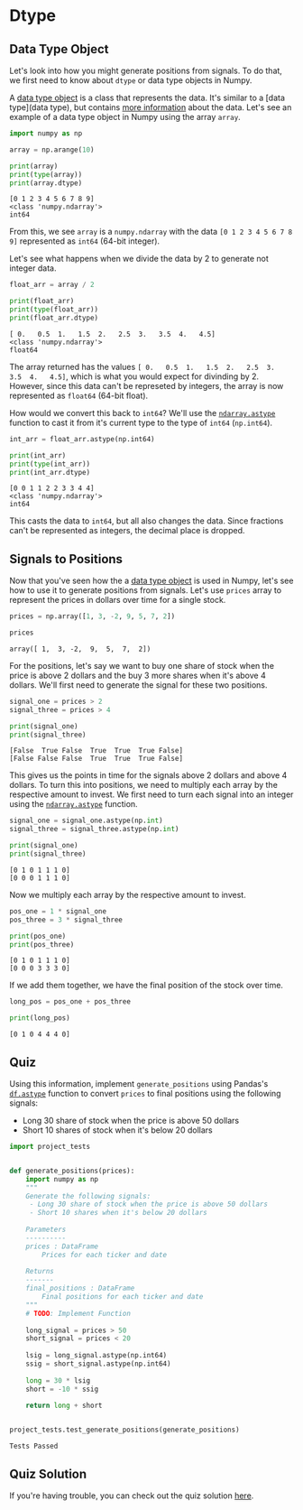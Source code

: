 
# Dtype
## Data Type Object
Let's look into how you might generate positions from signals. To do that, we first need to know about `dtype` or data type objects in Numpy.

A [data type object](https://docs.scipy.org/doc/numpy-1.13.0/reference/arrays.dtypes.html) is a class that represents the data. It's similar to a [data type](data type), but contains [more information](https://docs.scipy.org/doc/numpy-1.13.0/reference/arrays.dtypes.html) about the data. Let's see an example of a data type object in Numpy using the array `array`.


```python
import numpy as np

array = np.arange(10)

print(array)
print(type(array))
print(array.dtype)
```

    [0 1 2 3 4 5 6 7 8 9]
    <class 'numpy.ndarray'>
    int64


From this, we see `array` is a `numpy.ndarray` with the data `[0 1 2 3 4 5 6 7 8 9]` represented as `int64` (64-bit integer).

Let's see what happens when we divide the data by 2 to generate not integer data.


```python
float_arr = array / 2

print(float_arr)
print(type(float_arr))
print(float_arr.dtype)
```

    [ 0.   0.5  1.   1.5  2.   2.5  3.   3.5  4.   4.5]
    <class 'numpy.ndarray'>
    float64


The array returned has the values `[ 0.   0.5  1.   1.5  2.   2.5  3.   3.5  4.   4.5]`, which is what you would expect for divinding by 2. However, since this data can't be represeted by integers, the array is now represented as `float64` (64-bit float).

How would we convert this back to `int64`? We'll use the [`ndarray.astype`](https://docs.scipy.org/doc/numpy/reference/generated/numpy.ndarray.astype.html) function to cast it from it's current type to the type of `int64` (`np.int64`).


```python
int_arr = float_arr.astype(np.int64)

print(int_arr)
print(type(int_arr))
print(int_arr.dtype)
```

    [0 0 1 1 2 2 3 3 4 4]
    <class 'numpy.ndarray'>
    int64


This casts the data to `int64`, but all also changes the data. Since fractions can't be represented as integers, the decimal place is dropped.

## Signals to Positions
Now that you've seen how the a [data type object](https://docs.scipy.org/doc/numpy-1.13.0/reference/arrays.dtypes.html) is used in Numpy, let's see how to use it to generate positions from signals. Let's use `prices` array to represent the prices in dollars over time for a single stock.


```python
prices = np.array([1, 3, -2, 9, 5, 7, 2])

prices
```




    array([ 1,  3, -2,  9,  5,  7,  2])



For the positions, let's say we want to buy one share of stock when the price is above 2 dollars and the buy 3 more shares when it's above 4 dollars. We'll first need to generate the signal for these two positions.


```python
signal_one = prices > 2
signal_three = prices > 4

print(signal_one)
print(signal_three)
```

    [False  True False  True  True  True False]
    [False False False  True  True  True False]


This gives us the points in time for the signals above 2 dollars and above 4 dollars. To turn this into positions, we need to multiply each array by the respective amount to invest. We first need to turn each signal into an integer using the [`ndarray.astype`](https://docs.scipy.org/doc/numpy/reference/generated/numpy.ndarray.astype.html) function.


```python
signal_one = signal_one.astype(np.int)
signal_three = signal_three.astype(np.int)

print(signal_one)
print(signal_three)
```

    [0 1 0 1 1 1 0]
    [0 0 0 1 1 1 0]


Now we multiply each array by the respective amount to invest. 


```python
pos_one = 1 * signal_one
pos_three = 3 * signal_three

print(pos_one)
print(pos_three)
```

    [0 1 0 1 1 1 0]
    [0 0 0 3 3 3 0]


If we add them together, we have the final position of the stock over time.


```python
long_pos = pos_one + pos_three

print(long_pos)
```

    [0 1 0 4 4 4 0]


## Quiz
Using this information, implement `generate_positions` using Pandas's [`df.astype`](https://pandas.pydata.org/pandas-docs/version/0.21/generated/pandas.DataFrame.astype.html) function to convert `prices` to final positions using the following signals:
- Long 30 share of stock when the price is above 50 dollars
- Short 10 shares of stock when it's below 20 dollars


```python
import project_tests


def generate_positions(prices):
    import numpy as np
    """
    Generate the following signals:
     - Long 30 share of stock when the price is above 50 dollars
     - Short 10 shares when it's below 20 dollars
    
    Parameters
    ----------
    prices : DataFrame
        Prices for each ticker and date
    
    Returns
    -------
    final_positions : DataFrame
        Final positions for each ticker and date
    """
    # TODO: Implement Function
    
    long_signal = prices > 50
    short_signal = prices < 20
    
    lsig = long_signal.astype(np.int64)
    ssig = short_signal.astype(np.int64)
    
    long = 30 * lsig
    short = -10 * ssig
    
    return long + short


project_tests.test_generate_positions(generate_positions)
```

    Tests Passed


## Quiz Solution
If you're having trouble, you can check out the quiz solution [here](dtype_solution.ipynb).
